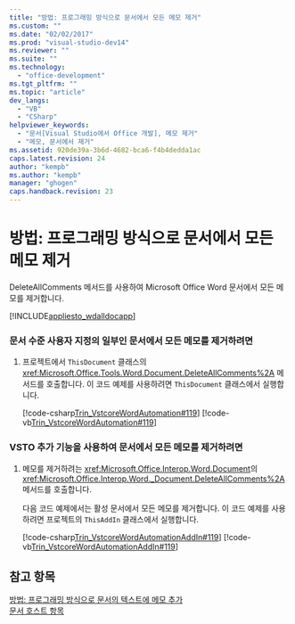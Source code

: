 ```yaml
---
title: "방법: 프로그래밍 방식으로 문서에서 모든 메모 제거"
ms.custom: ""
ms.date: "02/02/2017"
ms.prod: "visual-studio-dev14"
ms.reviewer: ""
ms.suite: ""
ms.technology: 
  - "office-development"
ms.tgt_pltfrm: ""
ms.topic: "article"
dev_langs: 
  - "VB"
  - "CSharp"
helpviewer_keywords: 
  - "문서[Visual Studio에서 Office 개발], 메모 제거"
  - "메모, 문서에서 제거"
ms.assetid: 920de39a-3b6d-4682-bca6-f4b4dedda1ac
caps.latest.revision: 24
author: "kempb"
ms.author: "kempb"
manager: "ghogen"
caps.handback.revision: 23
---
```

# 방법: 프로그래밍 방식으로 문서에서 모든 메모 제거
  DeleteAllComments 메서드를 사용하여 Microsoft Office Word 문서에서 모든 메모를 제거합니다.  
  
 [!INCLUDE[appliesto_wdalldocapp](../vsto/includes/appliesto-wdalldocapp-md.md)]  
  
### 문서 수준 사용자 지정의 일부인 문서에서 모든 메모를 제거하려면  
  
1.  프로젝트에서 `ThisDocument` 클래스의 <xref:Microsoft.Office.Tools.Word.Document.DeleteAllComments%2A> 메서드를 호출합니다. 이 코드 예제를 사용하려면 `ThisDocument` 클래스에서 실행합니다.  
  
     [!code-csharp[Trin_VstcoreWordAutomation#119](../snippets/csharp/VS_Snippets_OfficeSP/Trin_VstcoreWordAutomation/CS/ThisDocument.cs#119)]
     [!code-vb[Trin_VstcoreWordAutomation#119](../snippets/visualbasic/VS_Snippets_OfficeSP/Trin_VstcoreWordAutomation/VB/ThisDocument.vb#119)]  
  
### VSTO 추가 기능을 사용하여 문서에서 모든 메모를 제거하려면  
  
1.  메모를 제거하려는 <xref:Microsoft.Office.Interop.Word.Document>의 <xref:Microsoft.Office.Interop.Word._Document.DeleteAllComments%2A> 메서드를 호출합니다.  
  
     다음 코드 예제에서는 활성 문서에서 모든 메모를 제거합니다. 이 코드 예제를 사용하려면 프로젝트의 `ThisAddIn` 클래스에서 실행합니다.  
  
     [!code-csharp[Trin_VstcoreWordAutomationAddIn#119](../snippets/csharp/VS_Snippets_OfficeSP/Trin_VstcoreWordAutomationAddIn/CS/ThisAddIn.cs#119)]
     [!code-vb[Trin_VstcoreWordAutomationAddIn#119](../snippets/visualbasic/VS_Snippets_OfficeSP/Trin_VstcoreWordAutomationAddIn/VB/ThisAddIn.vb#119)]  
  
## 참고 항목  
 [방법: 프로그래밍 방식으로 문서의 텍스트에 메모 추가](../vsto/how-to-programmatically-add-comments-to-text-in-documents.md)   
 [문서 호스트 항목](../vsto/document-host-item.md)  
  
  